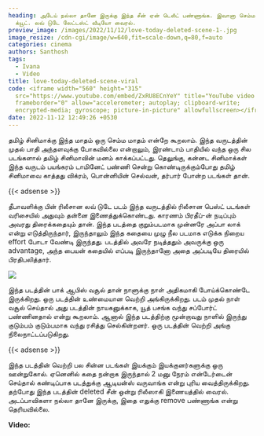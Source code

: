 ```yaml
---
heading: அடேய் நல்லா தானே இருக்கு இந்த சீன் ஏன் டெலீட் பண்ணாங்க. இவானா செம்ம
  க்யூட். லவ் டுடே லேட்டஸ்ட் வீடியோ வைரல்.
preview_image: /images/2022/11/12/love-today-deleted-scene-1-.jpg
image_resize: /cdn-cgi/image/w=640,fit=scale-down,q=80,f=auto
categories: cinema
authors: Santhosh
tags:
  - Ivana
  - Video
title: love-today-deleted-scene-viral
code: <iframe width="560" height="315"
  src="https://www.youtube.com/embed/ZxRU8ECnYeY" title="YouTube video player"
  frameborder="0" allow="accelerometer; autoplay; clipboard-write;
  encrypted-media; gyroscope; picture-in-picture" allowfullscreen></iframe>
date: 2022-11-12 12:49:26 +0530
---
```

தமிழ் சினிமாக்கு இந்த மாதம் ஒரு செம்ம மாதம் என்றே கூறலாம். இந்த வருடத்தின் முதல் பாதி அந்தளவுக்கு போகவில்லை என்றாலும், இரண்டாம் பாதியில் வந்த ஒரு சில படங்களால் தமிழ் சினிமாவின் மனம் காக்கப்பட்டது. தெலுங்கு, கன்னட சினிமாக்கள் இந்த வருடம் பயங்கரம் டாமினேட் பண்ணி சென்று கொண்டிருக்கும்போது தமிழ் சினிமாவை காத்தது விக்ரம், பொன்னியின் செல்வன், தர்பார் போன்ற படங்கள்  தான்.

{{< adsense >}}

தீபாவளிக்கு பின் ரிலீசான லவ் டுடே படம் இந்த வருடத்தில் ரிலீசான பெஸ்ட் படங்கள் வரிசையில் அதுவும் தன்னை இணைத்துக்கொண்டது. காரணம் பிரதீப்-ன் நடிப்பும் அவரது திரைக்கதையும் தான். இந்த படத்தை குறும்படமாக முன்னரே அப்பா லாக் என்று எடுத்திருந்தார், இருந்தாலும் இந்த கதையை முழு நீல படமாக எடுக்க நிறைய effort போடா வேண்டி இருந்தது. படத்தில் அவரே நடித்ததும் அவருக்கு ஒரு advantage, அந்த பையன் கதையில் எப்படி இருந்தானோ அதை அப்படியே திரையில் பிரதிபலித்தார்.

![](/images/2022/11/12/love-today-deleted-scene-2-.jpg)

இந்த படத்தின் பாக் ஆபிஸ் வசூல் தான் நாளுக்கு நாள் அதிகமாகி போய்க்கொண்டே இருக்கிறது. ஒரு படத்தின் உண்மையான வெற்றி அங்கிருக்கிறது.  படம் முதல் நாள் வசூல் செய்தால் அது படத்தின் நாயகனுக்காக, யூத் பசங்க வந்து சப்போர்ட் பண்ணினதால் என்று கூறலாம். ஆனால் இந்த படத்திற்கு மூன்றாவது நாளில் இருந்து குடும்பம் குடும்பமாக வந்து ரசித்து செல்கின்றனர். ஒரு படத்தின் வெற்றி அங்கு நிலைநாட்டப்படுகிறது.

{{< adsense >}}

இந்த படத்தின் வெற்றி பல சின்ன படங்கள் இயக்கும் இயக்குனர்களுக்கு ஒரு ஊன்றுகோல். ஏனெனில் கதை நன்றாக இருந்தால் 2 மனு நேரம் என்டேர்டைன் செய்தால் கண்டிப்பாக படத்துக்கு ஆடியன்ஸ் வருவாங்க என்று புரிய வைத்திருக்கிறது. தற்போது இந்த படத்தின் deleted சீன் ஒன்று ரிலீஸாகி இணையத்தில் வைரல். அடப்பாவிகளா நல்லா தானே இருக்கு, இதை எதுக்கு remove பண்ணாங்க என்று தெரியவில்லை.

**V﻿ideo:**